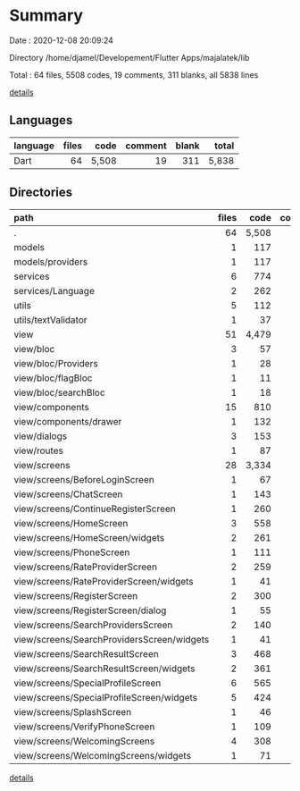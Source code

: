 # Summary

Date : 2020-12-08 20:09:24

Directory /home/djamel/Developement/Flutter Apps/majalatek/lib

Total : 64 files,  5508 codes, 19 comments, 311 blanks, all 5838 lines

[details](details.md)

## Languages
| language | files | code | comment | blank | total |
| :--- | ---: | ---: | ---: | ---: | ---: |
| Dart | 64 | 5,508 | 19 | 311 | 5,838 |

## Directories
| path | files | code | comment | blank | total |
| :--- | ---: | ---: | ---: | ---: | ---: |
| . | 64 | 5,508 | 19 | 311 | 5,838 |
| models | 1 | 117 | 0 | 7 | 124 |
| models/providers | 1 | 117 | 0 | 7 | 124 |
| services | 6 | 774 | 3 | 49 | 826 |
| services/Language | 2 | 262 | 0 | 5 | 267 |
| utils | 5 | 112 | 8 | 30 | 150 |
| utils/textValidator | 1 | 37 | 8 | 7 | 52 |
| view | 51 | 4,479 | 8 | 222 | 4,709 |
| view/bloc | 3 | 57 | 0 | 12 | 69 |
| view/bloc/Providers | 1 | 28 | 0 | 2 | 30 |
| view/bloc/flagBloc | 1 | 11 | 0 | 4 | 15 |
| view/bloc/searchBloc | 1 | 18 | 0 | 6 | 24 |
| view/components | 15 | 810 | 0 | 51 | 861 |
| view/components/drawer | 1 | 132 | 0 | 2 | 134 |
| view/dialogs | 3 | 153 | 0 | 9 | 162 |
| view/routes | 1 | 87 | 0 | 3 | 90 |
| view/screens | 28 | 3,334 | 3 | 134 | 3,471 |
| view/screens/BeforeLoginScreen | 1 | 67 | 0 | 2 | 69 |
| view/screens/ChatScreen | 1 | 143 | 0 | 3 | 146 |
| view/screens/ContinueRegisterScreen | 1 | 260 | 3 | 14 | 277 |
| view/screens/HomeScreen | 3 | 558 | 0 | 18 | 576 |
| view/screens/HomeScreen/widgets | 2 | 261 | 0 | 8 | 269 |
| view/screens/PhoneScreen | 1 | 111 | 0 | 5 | 116 |
| view/screens/RateProviderScreen | 2 | 259 | 0 | 9 | 268 |
| view/screens/RateProviderScreen/widgets | 1 | 41 | 0 | 4 | 45 |
| view/screens/RegisterScreen | 2 | 300 | 0 | 17 | 317 |
| view/screens/RegisterScreen/dialog | 1 | 55 | 0 | 4 | 59 |
| view/screens/SearchProvidersScreen | 2 | 140 | 0 | 8 | 148 |
| view/screens/SearchProvidersScreen/widgets | 1 | 41 | 0 | 4 | 45 |
| view/screens/SearchResultScreen | 3 | 468 | 0 | 17 | 485 |
| view/screens/SearchResultScreen/widgets | 2 | 361 | 0 | 14 | 375 |
| view/screens/SpecialProfileScreen | 6 | 565 | 0 | 19 | 584 |
| view/screens/SpecialProfileScreen/widgets | 5 | 424 | 0 | 15 | 439 |
| view/screens/SplashScreen | 1 | 46 | 0 | 7 | 53 |
| view/screens/VerifyPhoneScreen | 1 | 109 | 0 | 4 | 113 |
| view/screens/WelcomingScreens | 4 | 308 | 0 | 11 | 319 |
| view/screens/WelcomingScreens/widgets | 1 | 71 | 0 | 2 | 73 |

[details](details.md)